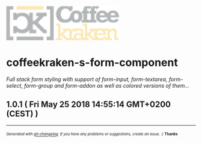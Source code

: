 <img width="300px" src=".resources/coffeekraken-logo.jpg" />

# coffeekraken-s-form-component

_Full stack form styling with support of form-input, form-textarea, form-select, form-group and form-addon as well as colored versions of them..._

## 1.0.1  ( Fri May 25 2018 14:55:14 GMT+0200 (CEST) )



---
<sub><sup>*Generated with [git-changelog](https://github.com/rafinskipg/git-changelog). If you have any problems or suggestions, create an issue.* :) **Thanks** </sub></sup>
